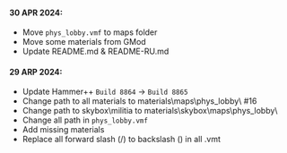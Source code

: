#### 30 APR 2024:
- Move `phys_lobby.vmf` to maps folder
- Move some materials from GMod
- Update README.md & README-RU.md

#### 29 ARP 2024:
- Update Hammer++ `Build 8864` -> `Build 8865`
- Change path to all materials to materials\maps\phys_lobby\ #16 
- Change path to skybox\militia to materials\skybox\maps\phys_lobby\
- Change all path in `phys_lobby.vmf`
- Add missing materials
- Replace all forward slash (/) to backslash (\) in all .vmt